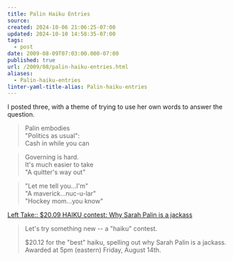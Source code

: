 ```yaml
---
title: Palin Haiku Entries
source: 
created: 2024-10-06 21:06:25-07:00
updated: 2024-10-10 14:58:35-07:00
tags:
  - post
date: 2009-08-09T07:03:00.000-07:00
published: true
url: /2009/08/palin-haiku-entries.html
aliases:
  - Palin-haiku-entries
linter-yaml-title-alias: Palin-haiku-entries
---
```



I posted three, with a theme of trying to use her own words to answer the question.  

> Palin embodies  
> "Politics as usual":  
> Cash in while you can

> Governing is hard.  
> It's much easier to take  
> "A quitter's way out"

> "Let me tell you...I'm"  
> "A maverick...nuc-u-lar"  
> "Hockey mom...you know"

[Left Take:: $20.09 HAIKU contest: Why Sarah Palin is a jackass](https://leftake.com/diary/392/2009-haiku-contest-why-sarah-palin-is-a-jackass)  

> Let's try something new -- a "haiku" contest.  
>   
> $20.12 for the "best" haiku, spelling out why Sarah Palin is a jackass. Awarded at 5pm (eastern) Friday, August 14th.

  
  
  
  
  
  
  

<!-- ![](https://img.zemanta.com/pixy.gif?x-id=9e8f961a-615e-86d1-af3d-9188c57b1f3e) -->